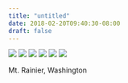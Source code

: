 ```yaml
---
title: "untitled"
date: 2018-02-20T09:40:30-08:00
draft: false
---
```


![](https://d17enza3bfujl8.cloudfront.net/DSCF9236.jpg)
![](https://d17enza3bfujl8.cloudfront.net/DSCF9234.jpg)
![](https://d17enza3bfujl8.cloudfront.net/DSCF9237.jpg)
![](https://d17enza3bfujl8.cloudfront.net/DSCF9276.jpg)
![](https://d17enza3bfujl8.cloudfront.net/DSCF9260.jpg)
![](https://d17enza3bfujl8.cloudfront.net/DSCF9283.jpg)

Mt. Rainier, Washington
